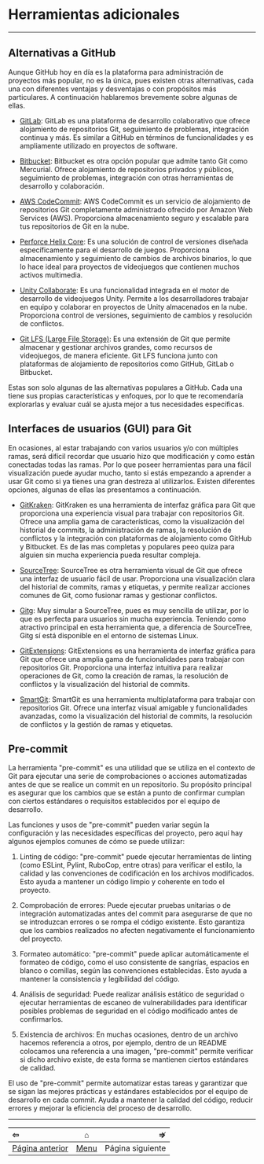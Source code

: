 # Herramientas adicionales

--------------------------------------------------------------------------------


## Alternativas a GitHub

Aunque GitHub hoy en día es la plataforma para administración de proyectos más popular, no es la única, pues existen otras alternativas, cada una con diferentes ventajas y desventajas o con propósitos más particulares. A continuación hablaremos brevemente sobre algunas de ellas.

- [GitLab](https://gitlab.com/): GitLab es una plataforma de desarrollo colaborativo que ofrece alojamiento de repositorios Git, seguimiento de problemas, integración continua y más. Es similar a GitHub en términos de funcionalidades y es ampliamente utilizado en proyectos de software.

- [Bitbucket](https://bitbucket.org/): Bitbucket es otra opción popular que admite tanto Git como Mercurial. Ofrece alojamiento de repositorios privados y públicos, seguimiento de problemas, integración con otras herramientas de desarrollo y colaboración.

- [AWS CodeCommit](https://aws.amazon.com/es/codecommit/): AWS CodeCommit es un servicio de alojamiento de repositorios Git completamente administrado ofrecido por Amazon Web Services (AWS). Proporciona almacenamiento seguro y escalable para tus repositorios de Git en la nube.

- [Perforce Helix Core](https://www.perforce.com/products/helix-core): Es una solución de control de versiones diseñada específicamente para el desarrollo de juegos. Proporciona almacenamiento y seguimiento de cambios de archivos binarios, lo que lo hace ideal para proyectos de videojuegos que contienen muchos activos multimedia.

- [Unity Collaborate](https://docs.unity3d.com/2020.1/Documentation/Manual/UnityCollaborate.html): Es una funcionalidad integrada en el motor de desarrollo de videojuegos Unity. Permite a los desarrolladores trabajar en equipo y colaborar en proyectos de Unity almacenados en la nube. Proporciona control de versiones, seguimiento de cambios y resolución de conflictos.

- [Git LFS (Large File Storage)](https://git-lfs.com/): Es una extensión de Git que permite almacenar y gestionar archivos grandes, como recursos de videojuegos, de manera eficiente. Git LFS funciona junto con plataformas de alojamiento de repositorios como GitHub, GitLab o Bitbucket.

Estas son solo algunas de las alternativas populares a GitHub. Cada una tiene sus propias características y enfoques, por lo que te recomendaría explorarlas y evaluar cuál se ajusta mejor a tus necesidades específicas.


## Interfaces de usuarios (GUI) para Git

En ocasiones, al estar trabajando con varios usuarios y/o con múltiples ramas, será difícil recordar que usuario hizo que modificación y como están conectadas todas las ramas. Por lo que poseer herramientas para una fácil visualización puede ayudar mucho, tanto si estás empezando a aprender a usar Git como si ya tienes una gran destreza al utilizarlos. Existen diferentes opciones, algunas de ellas las presentamos a continuación.

- [GitKraken](https://www.gitkraken.com/): GitKraken es una herramienta de interfaz gráfica para Git que proporciona una experiencia visual para trabajar con repositorios Git. Ofrece una amplia gama de características, como la visualización del historial de commits, la administración de ramas, la resolución de conflictos y la integración con plataformas de alojamiento como GitHub y Bitbucket. Es de las mas completas y populares peeo quiza para alguien sin mucha experiencia pueda resultar compleja.

- [SourceTree](https://www.sourcetreeapp.com/): SourceTree es otra herramienta visual de Git que ofrece una interfaz de usuario fácil de usar. Proporciona una visualización clara del historial de commits, ramas y etiquetas, y permite realizar acciones comunes de Git, como fusionar ramas y gestionar conflictos.

- [Gitg](https://wiki.gnome.org/Apps/Gitg): Muy simular a SourceTree, pues es muy sencilla de utilizar, por lo que es perfecta para usuarios sin mucha experiencia. Teniendo como atractivo principal en esta herramienta que, a diferencia de SourceTree, Gitg sí está disponible en el entorno de sistemas Linux.

- [GitExtensions](https://gitextensions.github.io/): GitExtensions es una herramienta de interfaz gráfica para Git que ofrece una amplia gama de funcionalidades para trabajar con repositorios Git. Proporciona una interfaz intuitiva para realizar operaciones de Git, como la creación de ramas, la resolución de conflictos y la visualización del historial de commits.

- [SmartGit](https://www.syntevo.com/smartgit/): SmartGit es una herramienta multiplataforma para trabajar con repositorios Git. Ofrece una interfaz visual amigable y funcionalidades avanzadas, como la visualización del historial de commits, la resolución de conflictos y la gestión de ramas y etiquetas.


## Pre-commit

La herramienta "pre-commit" es una utilidad que se utiliza en el contexto de Git para ejecutar una serie de comprobaciones o acciones automatizadas antes de que se realice un commit en un repositorio. Su propósito principal es asegurar que los cambios que se están a punto de confirmar cumplan con ciertos estándares o requisitos establecidos por el equipo de desarrollo.

Las funciones y usos de "pre-commit" pueden variar según la configuración y las necesidades específicas del proyecto, pero aquí hay algunos ejemplos comunes de cómo se puede utilizar:

1. Linting de código: "pre-commit" puede ejecutar herramientas de linting (como ESLint, Pylint, RuboCop, entre otras) para verificar el estilo, la calidad y las convenciones de codificación en los archivos modificados. Esto ayuda a mantener un código limpio y coherente en todo el proyecto.

2. Comprobación de errores: Puede ejecutar pruebas unitarias o de integración automatizadas antes del commit para asegurarse de que no se introduzcan errores o se rompa el código existente. Esto garantiza que los cambios realizados no afecten negativamente el funcionamiento del proyecto.

3. Formateo automático: "pre-commit" puede aplicar automáticamente el formateo de código, como el uso consistente de sangrías, espacios en blanco o comillas, según las convenciones establecidas. Esto ayuda a mantener la consistencia y legibilidad del código.

4. Análisis de seguridad: Puede realizar análisis estático de seguridad o ejecutar herramientas de escaneo de vulnerabilidades para identificar posibles problemas de seguridad en el código modificado antes de confirmarlos.

5. Existencia de archivos: En muchas ocasiones, dentro de un archivo hacemos referencia a otros, por ejemplo, dentro de un README colocamos una referencia a una imagen, "pre-commit" permite verificar si dicho archivo existe, de esta forma se mantienen ciertos estándares de calidad.

El uso de "pre-commit" permite automatizar estas tareas y garantizar que se sigan las mejores prácticas y estándares establecidos por el equipo de desarrollo en cada commit. Ayuda a mantener la calidad del código, reducir errores y mejorar la eficiencia del proceso de desarrollo.

--------------------------------------------------------------------------------

|                 ⇦           |        ⌂     |         ⇏        |
|:----------------------------|:------------:|-----------------:|
| [Página anterior][anterior] | [Menu](menu) | Página siguiente |


[anterior]: ../Basic_Commands.md
[menu]: ../README.md